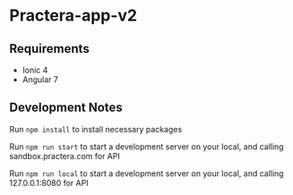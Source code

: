 # Practera-app-v2

## Requirements
- Ionic 4 
- Angular 7

## Development Notes
Run `npm install` to install necessary packages

Run `npm run start` to start a development server on your local, and calling sandbox.practera.com for API

Run `npm run local` to start a development server on your local, and calling 127.0.0.1:8080 for API

